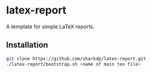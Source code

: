 latex-report
============

A template for simple LaTeX reports.

Installation
------------

```sh
git clone https://github.com/sharkdp/latex-report.git
./latex-report/bootstrap.sh <name of main tex file>
```
